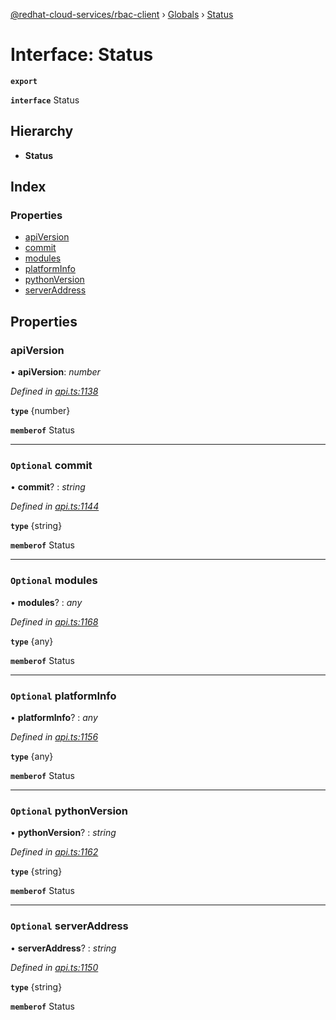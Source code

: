 [@redhat-cloud-services/rbac-client](../README.md) › [Globals](../globals.md) › [Status](status.md)

# Interface: Status

**`export`** 

**`interface`** Status

## Hierarchy

* **Status**

## Index

### Properties

* [apiVersion](status.md#apiversion)
* [commit](status.md#optional-commit)
* [modules](status.md#optional-modules)
* [platformInfo](status.md#optional-platforminfo)
* [pythonVersion](status.md#optional-pythonversion)
* [serverAddress](status.md#optional-serveraddress)

## Properties

###  apiVersion

• **apiVersion**: *number*

*Defined in [api.ts:1138](https://github.com/RedHatInsights/javascript-clients/blob/master/packages/rbac/api.ts#L1138)*

**`type`** {number}

**`memberof`** Status

___

### `Optional` commit

• **commit**? : *string*

*Defined in [api.ts:1144](https://github.com/RedHatInsights/javascript-clients/blob/master/packages/rbac/api.ts#L1144)*

**`type`** {string}

**`memberof`** Status

___

### `Optional` modules

• **modules**? : *any*

*Defined in [api.ts:1168](https://github.com/RedHatInsights/javascript-clients/blob/master/packages/rbac/api.ts#L1168)*

**`type`** {any}

**`memberof`** Status

___

### `Optional` platformInfo

• **platformInfo**? : *any*

*Defined in [api.ts:1156](https://github.com/RedHatInsights/javascript-clients/blob/master/packages/rbac/api.ts#L1156)*

**`type`** {any}

**`memberof`** Status

___

### `Optional` pythonVersion

• **pythonVersion**? : *string*

*Defined in [api.ts:1162](https://github.com/RedHatInsights/javascript-clients/blob/master/packages/rbac/api.ts#L1162)*

**`type`** {string}

**`memberof`** Status

___

### `Optional` serverAddress

• **serverAddress**? : *string*

*Defined in [api.ts:1150](https://github.com/RedHatInsights/javascript-clients/blob/master/packages/rbac/api.ts#L1150)*

**`type`** {string}

**`memberof`** Status
